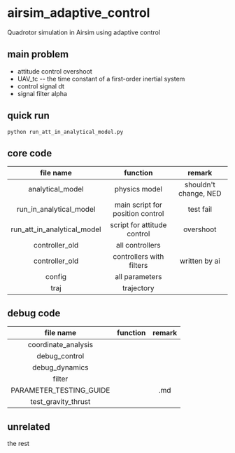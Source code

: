 # airsim_adaptive_control
Quadrotor simulation in Airsim using adaptive control

## main problem
+ attitude control overshoot
+ UAV_tc -- the time constant of a first-order inertial system
+ control signal dt
+ signal filter alpha

## quick run
```
python run_att_in_analytical_model.py
```

## core code
|file name|function|remark|
|:------:|:------:|:------:|
|analytical_model|physics model|shouldn't change, NED|
|run_in_analytical_model|main script for position control|test fail|
|run_att_in_analytical_model|script for attitude control|overshoot|
|controller_old|all controllers||
|controller_old|controllers with filters|written by ai|
|config|all parameters||
|traj|trajectory||

## debug code
|file name|function|remark|
|:------:|:------:|:------:|
|coordinate_analysis|||
|debug_control|||
|debug_dynamics|||
|filter|||
|PARAMETER_TESTING_GUIDE||.md|
|test_gravity_thrust|||

## unrelated
the rest